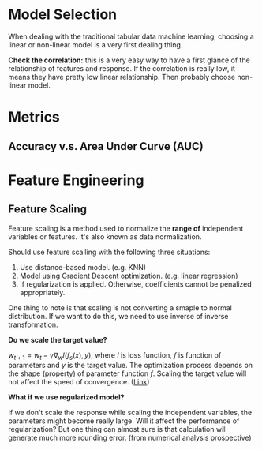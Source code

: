 # Model Selection

When dealing with the traditional tabular data machine learning, choosing a linear or non-linear model is a very first dealing thing. 

**Check the correlation:** this is a very easy way to have a first glance of the relationship of features and response. If the correlation is really low, it means they have pretty low linear relationship. Then probably choose non-linear model.



# Metrics

## Accuracy v.s. Area Under Curve (AUC)



# Feature Engineering

## Feature Scaling

Feature scaling is a method used to normalize the **range of** independent variables or features. It's also known as data normalization.

Should use feature scalling with the following three situations:

1. Use distance-based model. (e.g. KNN)
2. Model using Gradient Descent optimization. (e.g. linear regression)
3. If regularization is applied. Otherwise, coefficients cannot be penalized appropriately.

One thing to note is that scaling is not converting a smaple to normal distribution. If we want to do this, we need to use inverse of inverse transformation.

**Do we scale the target value?**

$w_{t+1} = w_t - \gamma \nabla_w l(f_s(x), y)$, where $l$ is loss function, $f$ is function of parameters and $y$ is the target value. The optimization process depends on the shape (property) of parameter function $f$. Scaling the target value will not affect the speed of convergence. ([Link](https://stats.stackexchange.com/questions/111467/is-it-necessary-to-scale-the-target-value-in-addition-to-scaling-features-for-re))

**What if we use regularized model?**

If we don't scale the response while scaling the independent variables, the parameters might become really large. Will it affect the performance of regularization? But one thing can almost sure is that calculation will generate much more rounding error. (from numerical analysis prospective)
